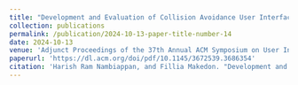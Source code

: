 ```yaml
---
title: "Development and Evaluation of Collision Avoidance User Interface for Assistive Vision Impaired Navigation"
collection: publications
permalink: /publication/2024-10-13-paper-title-number-14
date: 2024-10-13
venue: 'Adjunct Proceedings of the 37th Annual ACM Symposium on User Interface Software and Technology (UIST ’24)'
paperurl: 'https://dl.acm.org/doi/pdf/10.1145/3672539.3686354'
citation: 'Harish Ram Nambiappan, and Fillia Makedon. "Development and Evaluation of Collision Avoidance User Interface for Assistive Vision Impaired Navigation." In Adjunct Proceedings of the 37th Annual ACM Symposium on User Interface Software and Technology (UIST ’24), pp. 1-3. ACM. 2024.'
---
```

